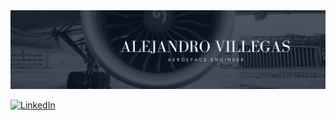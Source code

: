 <div id="header" align="center">
  <img decoding="async" src="Portada.png" width="800"/>
</div>

[![LinkedIn](https://img.shields.io/badge/linkedin-%230077B5.svg?style=for-the-badge&logo=linkedin&logoColor=white)](https://www.linkedin.com/in/alejandro-villegas-mata-aeroengineer/)

